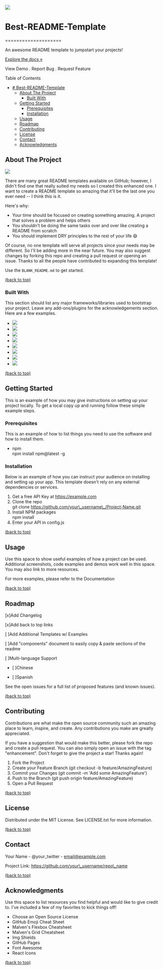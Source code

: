 

![](./assets/img/logo.png)

# Best-README-Template
====================

An awesome README template to jumpstart your projects!

[Explore the docs »](#)

View Demo . Report Bug . Request Feature

Table of Contents

- [# Best-README-Template](#-best-readme-template)
  - [About The Project](#about-the-project)
    - [Built With](#built-with)
  - [Getting Started](#getting-started)
    - [Prerequisites](#prerequisites)
    - [Installation](#installation)
  - [Usage](#usage)
  - [Roadmap](#roadmap)
  - [Contributing](#contributing)
  - [License](#license)
  - [Contact](#contact)
  - [Acknowledgments](#acknowledgments)

About The Project
-----------------

![](./assets/img/capture_app.png)

There are many great README templates available on GitHub; however, I didn't find one that really suited my needs so I created this enhanced one. I want to create a README template so amazing that it'll be the last one you ever need -- I think this is it.

Here's why:

*   Your time should be focused on creating something amazing. A project that solves a problem and helps others
*   You shouldn't be doing the same tasks over and over like creating a README from scratch
*   You should implement DRY principles to the rest of your life 😄

Of course, no one template will serve all projects since your needs may be different. So I'll be adding more in the near future. You may also suggest changes by forking this repo and creating a pull request or opening an issue. Thanks to all the people have contributed to expanding this template!

Use the ```BLANK_README.md``` to get started.

[(back to top)](#project)

### Built With

This section should list any major frameworks/libraries used to bootstrap your project. Leave any add-ons/plugins for the acknowledgements section. Here are a few examples.

*   ![](./assets/img/logos/68747470733a2f2f696d672e736869656c64732e696f2f62616467652f416e67756c61722d4444303033313f7374796c653d666f722d7468652d6261646765266c6f676f3d616e67756c6172266c6f676f436f6c6f723d7768697465.svg)
*   ![](./assets/img/logos/68747470733a2f2f696d672e736869656c64732e696f2f62616467652f426f6f7473747261702d3536334437433f7374796c653d666f722d7468652d6261646765266c6f676f3d626f6f747374726170266c6f676f436f6c6f723d7768697465.svg)
*   ![](./assets/img/logos/68747470733a2f2f696d672e736869656c64732e696f2f62616467652f4c61726176656c2d4646324432303f7374796c653d666f722d7468652d6261646765266c6f676f3d6c61726176656c266c6f676f436f6c6f723d7768697465.svg)
*   ![](./assets/img/logos/68747470733a2f2f696d672e736869656c64732e696f2f62616467652f5376656c74652d3441344135353f7374796c653d666f722d7468652d6261646765266c6f676f3d7376656c7465266c6f676f436f6c6f723d464633453030.svg)
*   ![](./assets/img/logos/68747470733a2f2f696d672e736869656c64732e696f2f62616467652f5675652e6a732d3335343935453f7374796c653d666f722d7468652d6261646765266c6f676f3d767565646f746a73266c6f676f436f6c6f723d344643303844.svg)
*   ![](./assets/img/logos/68747470733a2f2f696d672e736869656c64732e696f2f62616467652f5675652e6a732d3335343935453f7374796c653d666f722d7468652d6261646765266c6f676f3d767565646f746a73266c6f676f436f6c6f723d344643303844.svg)
*   ![](./assets/img/logos/68747470733a2f2f696d672e736869656c64732e696f2f62616467652f6a51756572792d3037363941443f7374796c653d666f722d7468652d6261646765266c6f676f3d6a7175657279266c6f676f436f6c6f723d7768697465.svg)
*   ![](./assets/img/logos/68747470733a2f2f696d672e736869656c64732e696f2f62616467652f6e6578742e6a732d3030303030303f7374796c653d666f722d7468652d6261646765266c6f676f3d6e657874646f746a73266c6f676f436f6c6f723d7768697465.svg)

[(back to top)](#project)

Getting Started
---------------

This is an example of how you may give instructions on setting up your project locally. To get a local copy up and running follow these simple example steps.

### Prerequisites

This is an example of how to list things you need to use the software and how to install them.

*   npm  
    npm install npm@latest -g

### Installation

Below is an example of how you can instruct your audience on installing and setting up your app. This template doesn't rely on any external dependencies or services.

1.  Get a free API Key at https://example.com
2.  Clone the repo  
    git clone https://github.com/your\_username\_/Project-Name.git
3.  Install NPM packages  
    npm install
4.  Enter your API in config.js

[(back to top)](#project)

Usage
-----

Use this space to show useful examples of how a project can be used. Additional screenshots, code examples and demos work well in this space. You may also link to more resources.

For more examples, please refer to the Documentation

[(back to top)](#project)

Roadmap
-------

 [x]Add Changelog

 [x]Add back to top links

 [ ]Add Additional Templates w/ Examples

 [ ]Add "components" document to easily copy & paste sections of the readme

 [ ]Multi-language Support

 *   [ ]Chinese

 *   [ ]Spanish

See the open issues for a full list of proposed features (and known issues).

[(back to top)](#project)

Contributing
------------

Contributions are what make the open source community such an amazing place to learn, inspire, and create. Any contributions you make are greatly appreciated.

If you have a suggestion that would make this better, please fork the repo and create a pull request. You can also simply open an issue with the tag "enhancement". Don't forget to give the project a star! Thanks again!

1.  Fork the Project
2.  Create your Feature Branch (git checkout -b feature/AmazingFeature)
3.  Commit your Changes (git commit -m 'Add some AmazingFeature')
4.  Push to the Branch (git push origin feature/AmazingFeature)
5.  Open a Pull Request

[(back to top)](#project)

License
-------

Distributed under the MIT License. See LICENSE.txt for more information.

[(back to top)](#project)

Contact
-------

Your Name - @your\_twitter - email@example.com

Project Link: https://github.com/your\_username/repo\_name

[(back to top)](#project)

Acknowledgments
---------------

Use this space to list resources you find helpful and would like to give credit to. I've included a few of my favorites to kick things off!

*   Choose an Open Source License
*   GitHub Emoji Cheat Sheet
*   Malven's Flexbox Cheatsheet
*   Malven's Grid Cheatsheet
*   Img Shields
*   GitHub Pages
*   Font Awesome
*   React Icons

[(back to top)](#project)
